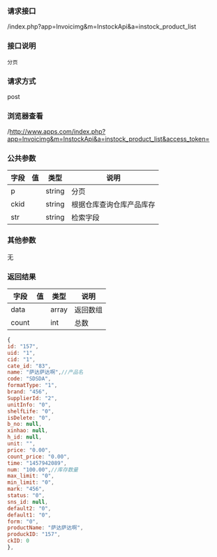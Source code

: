 ### **请求接口**
/index.php?app=Invoicimg&m=InstockApi&a=instock_product_list

### **接口说明**
`分页`

### **请求方式**
post

### **浏览器查看**
/http://www.apps.com/index.php?app=Invoicimg&m=InstockApi&a=instock_product_list&access_token=

### **公共参数** 
|字段       |值             |类型    |说明           |
| --------- |--------      |--------|--------       |
|p          |              |string |分页         |
|ckid       |              |string |根据仓库查询仓库产品库存|
|str        |              |string | 检索字段  |
### **其他参数**
无

### **返回结果**
|字段       |值             |类型    |说明           |
| --------- |--------      |--------|--------       |
|data      |         | array |返回数组 |
|count      |         | int | 总数 |

``` javascript
{
id: "157",
uid: "1",
cid: "1",
cate_id: "83",
name: "萨达萨达啊",//产品名
code: "SDSDA",
formatType: "1",
brand: "456",
SupplierId: "2",
unitInfo: "0",
shelfLife: "0",
isDelete: "0",
b_no: null,
xinhao: null,
h_id: null,
unit: "",
price: "0.00",
count_price: "0.00",
time: "1457942089",
num: "100.00",//库存数量
max_limit: "0",
min_limit: "0",
mark: "456",
status: "0",
sns_id: null,
default2: "0",
default1: "0",
form: "0",
productName: "萨达萨达啊",
produckID: "157",
ckID: 0
},